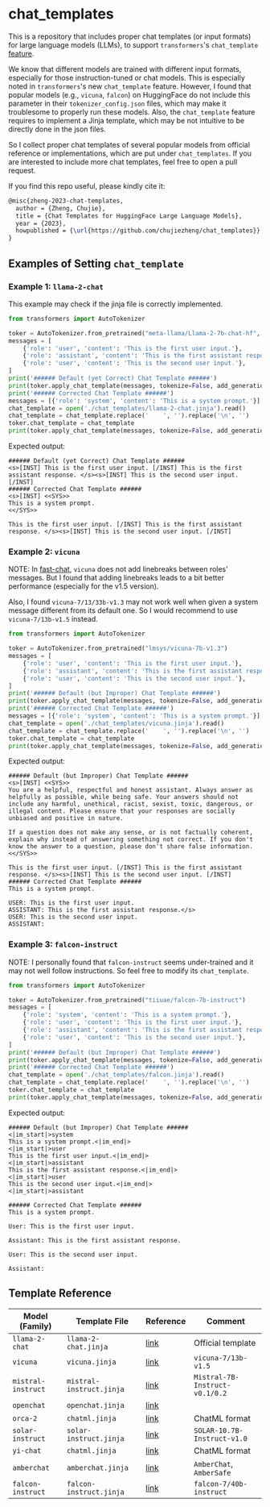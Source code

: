 # chat_templates

This is a repository that includes proper chat templates (or input formats) for large language models (LLMs), to support `transformers`'s `chat_template` [feature](https://huggingface.co/docs/transformers/chat_templating).

We know that different models are trained with different input formats, especially for those instruction-tuned or chat models. This is especially noted in `transformers`'s new `chat_template` feature. However, I found that popular models (e.g., `vicuna`, `falcon`) on HuggingFace do not include this parameter in their `tokenizer_config.json` files, which may make it troublesome to properly run these models. Also, the `chat_template` feature requires to implement a Jinja template, which may be not intuitive to be directly done in the json files.

So I collect proper chat templates of several popular models from official reference or implementations, which are put under  `chat_templates`. If you are interested to include more chat templates, feel free to open a pull request.

If you find this repo useful, please kindly cite it:
```tex
@misc{zheng-2023-chat-templates,
  author = {Zheng, Chujie},
  title = {Chat Templates for HuggingFace Large Language Models},
  year = {2023},
  howpublished = {\url{https://github.com/chujiezheng/chat_templates}}
}
```

## Examples of Setting `chat_template`

### Example 1: `llama-2-chat`

This example may check if the jinja file is correctly implemented.

```python
from transformers import AutoTokenizer

toker = AutoTokenizer.from_pretrained("meta-llama/Llama-2-7b-chat-hf", token="YOUR_OWN_TOKEN")
messages = [
    {'role': 'user', 'content': 'This is the first user input.'},
    {'role': 'assistant', 'content': 'This is the first assistant response.'},
    {'role': 'user', 'content': 'This is the second user input.'},
]
print('###### Default (yet Correct) Chat Template ######')
print(toker.apply_chat_template(messages, tokenize=False, add_generation_prompt=True))
print('###### Corrected Chat Template ######')
messages = [{'role': 'system', 'content': 'This is a system prompt.'}] + messages
chat_template = open('./chat_templates/llama-2-chat.jinja').read()
chat_template = chat_template.replace('    ', '').replace('\n', '')
toker.chat_template = chat_template
print(toker.apply_chat_template(messages, tokenize=False, add_generation_prompt=True))
```

Expected output:

```
###### Default (yet Correct) Chat Template ######
<s>[INST] This is the first user input. [/INST] This is the first assistant response. </s><s>[INST] This is the second user input. [/INST]
###### Corrected Chat Template ######
<s>[INST] <<SYS>>
This is a system prompt.
<</SYS>>

This is the first user input. [/INST] This is the first assistant response. </s><s>[INST] This is the second user input. [/INST]
```

### Example 2: `vicuna`

NOTE: In [fast-chat](https://github.com/lm-sys/FastChat/blob/d578599c69d060e6d40943f1b5b72af98956092a/fastchat/conversation.py#L287C3-L287C3), `vicuna` does not add linebreaks between roles' messages. But I found that adding linebreaks leads to a bit better performance (especially for the v1.5 version).

Also, I found `vicuna-7/13/33b-v1.3` may not work well when given a system message different from its default one. So I would recommend to use `vicuna-7/13b-v1.5` instead.

```python
from transformers import AutoTokenizer

toker = AutoTokenizer.from_pretrained("lmsys/vicuna-7b-v1.3")
messages = [
    {'role': 'user', 'content': 'This is the first user input.'},
    {'role': 'assistant', 'content': 'This is the first assistant response.'},
    {'role': 'user', 'content': 'This is the second user input.'},
]
print('###### Default (but Improper) Chat Template ######')
print(toker.apply_chat_template(messages, tokenize=False, add_generation_prompt=True))
print('###### Corrected Chat Template ######')
messages = [{'role': 'system', 'content': 'This is a system prompt.'}] + messages
chat_template = open('./chat_templates/vicuna.jinja').read()
chat_template = chat_template.replace('    ', '').replace('\n', '')
toker.chat_template = chat_template
print(toker.apply_chat_template(messages, tokenize=False, add_generation_prompt=True))
```

Expected output:

```
###### Default (but Improper) Chat Template ######
<s>[INST] <<SYS>>
You are a helpful, respectful and honest assistant. Always answer as helpfully as possible, while being safe. Your answers should not include any harmful, unethical, racist, sexist, toxic, dangerous, or illegal content. Please ensure that your responses are socially unbiased and positive in nature.

If a question does not make any sense, or is not factually coherent, explain why instead of answering something not correct. If you don't know the answer to a question, please don't share false information.
<</SYS>>

This is the first user input. [/INST] This is the first assistant response. </s><s>[INST] This is the second user input. [/INST]
###### Corrected Chat Template ######
This is a system prompt.

USER: This is the first user input.
ASSISTANT: This is the first assistant response.</s>
USER: This is the second user input.
ASSISTANT:
```

### Example 3: `falcon-instruct`

NOTE: I personally found that `falcon-instruct` seems under-trained and it may not well follow instructions. So feel free to modify its `chat_template`.

```python
from transformers import AutoTokenizer

toker = AutoTokenizer.from_pretrained("tiiuae/falcon-7b-instruct")
messages = [
    {'role': 'system', 'content': 'This is a system prompt.'},
    {'role': 'user', 'content': 'This is the first user input.'},
    {'role': 'assistant', 'content': 'This is the first assistant response.'},
    {'role': 'user', 'content': 'This is the second user input.'},
]
print('###### Default (but Improper) Chat Template ######')
print(toker.apply_chat_template(messages, tokenize=False, add_generation_prompt=True))
print('###### Corrected Chat Template ######')
chat_template = open('./chat_templates/falcon.jinja').read()
chat_template = chat_template.replace('    ', '').replace('\n', '')
toker.chat_template = chat_template
print(toker.apply_chat_template(messages, tokenize=False, add_generation_prompt=True))
```

Expected output:

```
###### Default (but Improper) Chat Template ######
<|im_start|>system
This is a system prompt.<|im_end|>
<|im_start|>user
This is the first user input.<|im_end|>
<|im_start|>assistant
This is the first assistant response.<|im_end|>
<|im_start|>user
This is the second user input.<|im_end|>
<|im_start|>assistant

###### Corrected Chat Template ######
This is a system prompt.

User: This is the first user input.

Assistant: This is the first assistant response.

User: This is the second user input.

Assistant:
```

## Template Reference

| Model (Family)        | Template File        | Reference                                                    | Comment                                                      |
| ------------------- | -------------------- | ------------------------------------------------------------ | ------------------------------------------------------------ |
| `llama-2-chat`      | `llama-2-chat.jinja` | [link](https://huggingface.co/meta-llama/Llama-2-7b-chat-hf/blob/e1ce257bd76895e0864f3b4d6c7ed3c4cdec93e2/tokenizer_config.json#L12) | Official template                                            |
| `vicuna`   | `vicuna.jinja`       | [link](https://github.com/lm-sys/FastChat/blob/main/docs/vicuna_weights_version.md#prompt-template) | `vicuna-7/13b-v1.5` |
| `mistral-instruct` | `mistral-instruct.jinja` | [link](https://docs.mistral.ai/usage/guardrailing) | `Mistral-7B-Instruct-v0.1/0.2` |
| `openchat` | `openchat.jinja` | [link](https://huggingface.co/openchat/openchat_3.5/blob/99d59d4447dc8d46f4847b3cb147cbd3330ba31b/tokenizer_config.json#L51) |  |
| `orca-2` | `chatml.jinja`       | [link](https://huggingface.co/microsoft/Orca-2-7b) |  ChatML format   |
| `solar-instruct` | `solar-instruct.jinja` | [link](https://huggingface.co/upstage/SOLAR-10.7B-Instruct-v1.0/blob/aac9da581d58d0ec8ae7146cc8f5d973569c49bc/tokenizer_config.json#L31) | `SOLAR-10.7B-Instruct-v1.0` |
| `yi-chat` | `chatml.jinja`       | [link](https://huggingface.co/01-ai/Yi-6B-Chat/blob/36326f9bc1c8020e0cf29ea830ee5e6679a66a23/tokenizer_config.json#L60) |  ChatML format   |
| `amberchat`        | `amberchat.jinja`        | [link](https://huggingface.co/LLM360/AmberChat)              | `AmberChat`, `AmberSafe`       |
| `falcon-instruct`  | `falcon-instruct.jinja`  | [link](https://github.com/lm-sys/FastChat/blob/d578599c69d060e6d40943f1b5b72af98956092a/fastchat/conversation.py#L675) | `falcon-7/40b-instruct`        |
